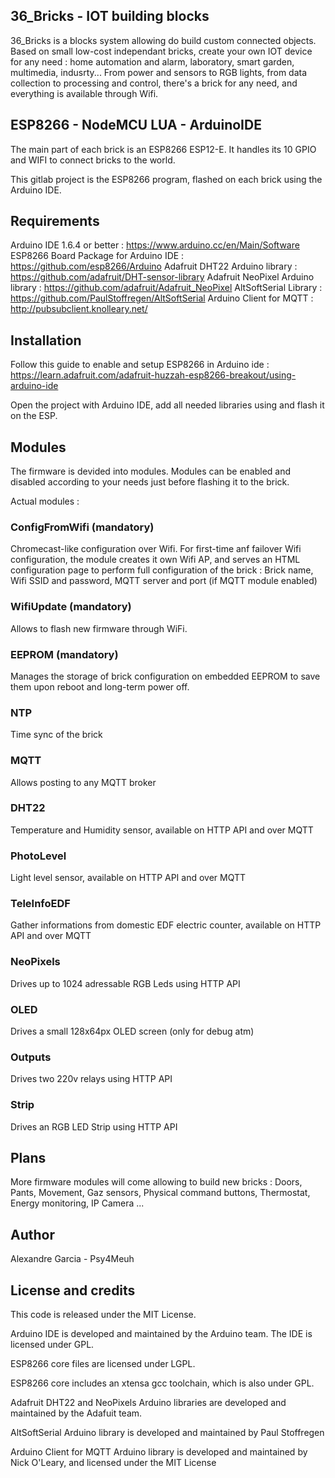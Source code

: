 ## 36_Bricks - IOT building blocks

36_Bricks is a blocks system allowing do build custom connected objects. Based on small low-cost independant bricks, create your own IOT device for any need : home automation and alarm, laboratory, smart garden, multimedia, indusrty...
From power and sensors to RGB lights, from data collection to processing and control, there's a brick for any need, and everything is available through Wifi. 

## ESP8266 - NodeMCU LUA - ArduinoIDE

The main part of each brick is an ESP8266 ESP12-E. It handles its 10 GPIO and WIFI to connect bricks to the world.

This gitlab project is the ESP8266 program, flashed on each brick using the Arduino IDE.

## Requirements

Arduino IDE 1.6.4 or better : https://www.arduino.cc/en/Main/Software
ESP8266 Board Package for Arduino IDE : https://github.com/esp8266/Arduino
Adafruit DHT22 Arduino library : https://github.com/adafruit/DHT-sensor-library
Adafruit NeoPixel Arduino library : https://github.com/adafruit/Adafruit_NeoPixel
AltSoftSerial Library : https://github.com/PaulStoffregen/AltSoftSerial
Arduino Client for MQTT : http://pubsubclient.knolleary.net/

## Installation
Follow this guide to enable and setup ESP8266 in Arduino ide : https://learn.adafruit.com/adafruit-huzzah-esp8266-breakout/using-arduino-ide

Open the project with Arduino IDE, add all needed libraries using and flash it on the ESP.

## Modules
The firmware is devided into modules. Modules can be enabled and disabled according to your needs just before flashing it to the brick.

Actual modules :
### ConfigFromWifi (mandatory)
Chromecast-like configuration over Wifi. For first-time anf failover Wifi configuration, the module creates it own Wifi AP, and serves an HTML configuration page to perform full configuration of the brick : Brick name, Wifi SSID and password, MQTT server and port (if MQTT module enabled)

### WifiUpdate (mandatory)
Allows to flash new firmware through WiFi.

### EEPROM (mandatory)
Manages the storage of brick configuration on embedded EEPROM to save them upon reboot and long-term power off.

### NTP
Time sync of the brick

### MQTT
Allows posting to any MQTT broker

### DHT22
Temperature and Humidity sensor, available on HTTP API and over MQTT

### PhotoLevel
Light level sensor, available on HTTP API and over MQTT

### TeleInfoEDF
Gather informations from domestic EDF electric counter, available on HTTP API and over MQTT

### NeoPixels
Drives up to 1024 adressable RGB Leds using HTTP API

### OLED
Drives a small 128x64px OLED screen (only for debug atm)

### Outputs
Drives two 220v relays using HTTP API

### Strip
Drives an RGB LED Strip using HTTP API


## Plans

More firmware modules will come allowing to build new bricks : Doors, Pants, Movement, Gaz sensors, Physical command buttons, Thermostat, Energy monitoring, IP Camera ...

## Author

Alexandre Garcia - Psy4Meuh

## License and credits

This code is released under the MIT License.

Arduino IDE is developed and maintained by the Arduino team. The IDE is licensed under GPL.

ESP8266 core files are licensed under LGPL.

ESP8266 core includes an xtensa gcc toolchain, which is also under GPL.

Adafruit DHT22 and NeoPixels Arduino libraries are developed and maintained by the Adafuit team.

AltSoftSerial Arduino library is developed and maintained by Paul Stoffregen

Arduino Client for MQTT Arduino library is developed and maintained by Nick O'Leary, and licensed under the MIT License